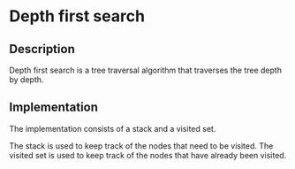# Depth first search

## Description

Depth first search is a tree traversal algorithm that traverses the tree depth by depth.

## Implementation

The implementation consists of a stack and a visited set.

The stack is used to keep track of the nodes that need to be visited. The visited set is used to keep track of the nodes that have already been visited.
